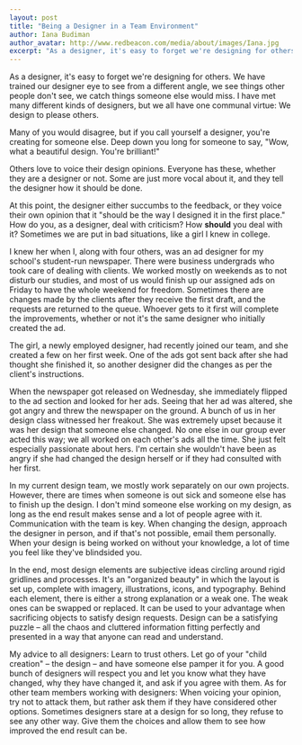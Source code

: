 ```yaml
---
layout: post
title: "Being a Designer in a Team Environment"
author: Iana Budiman
author_avatar: http://www.redbeacon.com/media/about/images/Iana.jpg
excerpt: "As a designer, it's easy to forget we're designing for others. We have trained our designer eye to see from a different angle, we see things other people don't see, we catch things someone else would miss. I have met many different kinds of designers, but we all have one communal virtue: We design to please others."
---
```


As a designer, it's easy to forget we're designing for others. We have trained our designer eye to see from a different angle, we see things other people don't see, we catch things someone else would miss. I have met many different kinds of designers, but we all have one communal virtue: We design to please others.

Many of you would disagree, but if you call yourself a designer, you're creating for someone else. Deep down you long for someone to say, "Wow, what a beautiful design. You're brilliant!"

Others love to voice their design opinions. Everyone has these, whether they are a designer or not. Some are just more vocal about it, and they tell the designer how it should be done.

At this point, the designer either succumbs to the feedback, or they voice their own opinion that it "should be the way I designed it in the first place." How do you, as a designer, deal with criticism? How **should** you deal with it? Sometimes we are put in bad situations, like a girl I knew in college.

I knew her when I, along with four others, was an ad designer for my school's student-run newspaper. There were business undergrads who took care of dealing with clients. We worked mostly on weekends as to not disturb our studies, and most of us would finish up our assigned ads on Friday to have the whole weekend for freedom. Sometimes there are changes made by the clients after they receive the first draft, and the requests are returned to the queue. Whoever gets to it first will complete the improvements, whether or not it's the same designer who initially created the ad.

The girl, a newly employed designer, had recently joined our team, and she created a few on her first week. One of the ads got sent back after she had thought she finished it, so another designer did the changes as per the client's instructions.

When the newspaper got released on Wednesday, she immediately flipped to the ad section and looked for her ads. Seeing that her ad was altered, she got angry and threw the newspaper on the ground. A bunch of us in her design class witnessed her freakout. She was extremely upset because it was her design that someone else changed. No one else in our group ever acted this way; we all worked on each other's ads all the time. She just felt especially passionate about hers. I'm certain she wouldn't have been as angry if she had changed the design herself or if they had consulted with her first.

In my current design team, we mostly work separately on our own projects. However, there are times when someone is out sick and someone else has to finish up the design. I don't mind someone else working on my design, as long as the end result makes sense and a lot of people agree with it. Communication with the team is key. When changing the design, approach the designer in person, and if that's not possible, email them personally. When your design is being worked on without your knowledge, a lot of time you feel like they've blindsided you.

In the end, most design elements are subjective ideas circling around rigid gridlines and processes. It's an "organized beauty" in which the layout is set up, complete with imagery, illustrations, icons, and typography. Behind each element, there is either a strong explanation or a weak one. The weak ones can be swapped or replaced. It can be used to your advantage when sacrificing objects to satisfy design requests. Design can be a satisfying puzzle – all the chaos and cluttered information fitting perfectly and presented in a way that anyone can read and understand.

My advice to all designers: Learn to trust others. Let go of your "child creation" – the design – and have someone else pamper it for you. A good bunch of designers will respect you and let you know what they have changed, why they have changed it, and ask if you agree with them. As for other team members working with designers: When voicing your opinion, try not to attack them, but rather ask them if they have considered other options. Sometimes designers stare at a design for so long, they refuse to see any other way. Give them the choices and allow them to see how improved the end result can be.
